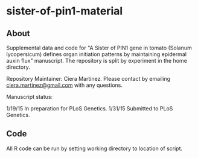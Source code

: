 # sister-of-pin1-material

## About 

Supplemental data and code for "A Sister of PIN1 gene in tomato (Solanum lycopersicum) defines organ initiation patterns by maintaining epidermal auxin flux" manuscript. The repository is split by experiment in the home directory.

Repository Maintainer: Ciera Martinez.  Please contact by emailing ciera.martinez@gmail.com with any questions.

Manuscript status: 

1/19/15 In preparation for PLoS Genetics.
1/31/15 Submitted to PLoS Genetics.


## Code

All R code can be run by setting working directory to location of script.





